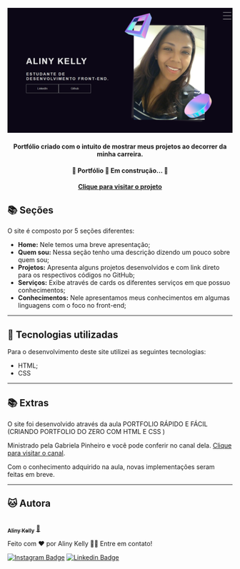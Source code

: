 
  ![Resultado final do projeto](assets/image/preview.png)


<h4 align="center">
  Portfólio criado com o intuito de mostrar meus projetos ao decorrer da minha carreira.
</h4>

<h4 align="center"> 
	🚧  Portfólio 🚀 Em construção...  🚧
</h4>



<h4 align="center"><a href="https://alinykelly.github.io/meuportfolio/">Clique para visitar o projeto</a></h4>

## 📚 Seções
O site é composto por 5 seções diferentes:

- **Home:** Nele temos uma breve apresentação;
- **Quem sou:** Nessa seção tenho uma descrição dizendo um pouco sobre quem sou;
- **Projetos:** Apresenta alguns projetos desenvolvidos e com link direto para os respectivos códigos no GitHub;
- **Serviços:** Exibe através de cards os diferentes serviços em que possuo conhecimentos;
- **Conhecimentos:** Nele apresentamos meus conhecimentos em algumas linguagens com o foco no front-end;

---

## 💼 Tecnologias utilizadas
Para o desenvolvimento deste site utilizei as seguintes tecnologias:

- HTML;
- CSS

---

## 📚 Extras
O site foi desenvolvido através da aula PORTFOLIO RÁPIDO E FÁCIL (CRIANDO PORTFOLIO DO ZERO COM HTML E CSS )

Ministrado pela Gabriela Pinheiro e você pode conferir no canal dela. <a href="https://youtu.be/jZurhyJTJOM">Clique para visitar o canal</a>.

Com o conhecimento adquirido na aula, novas implementações seram feitas em breve.

---

## 🐱 Autora<br>

<a href="https://github.com/alinykelly">
 <img style="border-radius: 50%;" src="https://avatars.githubusercontent.com/u/58093742?v=4" width="100px;" alt=""/>
 <br />
 <sub><b>Aliny Kelly</b></sub></a> <a href="https://github.com/alinykelly" title="GitHub Aliny Kelly">🚀</a>


Feito com ❤️ por Aliny Kelly 👋🏽 Entre em contato!

[![Instagram Badge](https://img.shields.io/badge/-@alinykellyfs-cf1cf1?style=flat-square&labelColor=cf1cf1&logo=instagram&logoColor=white&link=https://instagram.com/alinykellyfs)](https://instagram.com/alinykellyfs) [![Linkedin Badge](https://img.shields.io/badge/-alinykelly-blue?style=flat-square&logo=Linkedin&logoColor=white&link=https://www.linkedin.com/in/alinykelly/)](https://www.linkedin.com/in/alinykelly/) 
